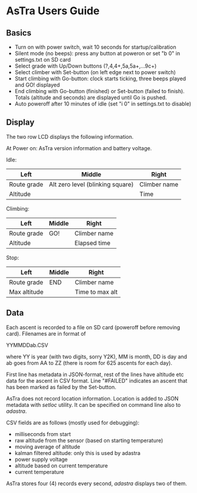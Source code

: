 AsTra Users Guide
=================

Basics
------

- Turn on with power switch, wait 10 seconds for startup/calibration
- Silent mode (no beeps): press any button at poweron 
 or set "b 0" in settings.txt on SD card
- Select grade with Up/Down buttons (?,4,4+,5a,5a+,...9c+)
- Select climber with Set-button (on left edge next to power switch)
- Start climbing with Go-button: clock starts ticking, three beeps
played and GO! displayed
- End climbing with Go-button (finished) or Set-button (failed to
 finish). Totals (altitude and seconds) are displayed until Go is pushed.
- Auto poweroff after 10 minutes of idle (set "i 0" in settings.txt to disable)

Display
-------

The two row LCD displays the following information.

At Power on:
 AsTra version information and battery voltage.

Idle: 

 Left | Middle | Right
 ---- | -------| -----
 Route grade | Alt zero level (blinking square) | Climber name
 Altitude| | Time
 
Climbing:

 Left | Middle | Right
 ---- | -------| -----
 Route grade | GO! | Climber name
 Altitude | |  Elapsed time
 
Stop:

 Left | Middle | Right
 ---- | -------| -----
 Route grade | END | Climber name
 Max altitude | | Time to max alt

Data
----

Each ascent is recorded to a file on SD card (poweroff before
removing card). Filenames are in format of 

 YYMMDDab.CSV

where YY is year (with two digits, sorry Y2K), MM is month, DD is day
and ab goes from AA to ZZ (there is room for 625 ascents for each day).

First line has metadata in JSON-format, rest of the lines have
altitude etc data for the ascent in CSV format.
Line "#FAILED" indicates an ascent that has been marked as failed by the Set-button.

AsTra does not record location information. Location is added to
JSON metadata with _setloc_ utility. It can be specified on command line
also to _adastra_.

CSV fields are as follows (mostly used for debugging):

- milliseconds from start
- raw altitude from the sensor (based on starting temperature)
- moving average of altitude
- kalman filtered altitude: only this is used by adastra
- power supply voltage
- altitude based on current temperature
- current temperature

AsTra stores four (4) records every second, _adastra_ displays two of
them.



